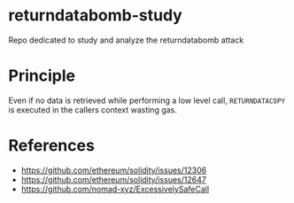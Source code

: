 # returndatabomb-study
Repo dedicated to study and analyze the returndatabomb attack 


# Principle

Even if no data is retrieved while performing a low level call, `RETURNDATACOPY` is executed in the callers context wasting gas.


# References

- https://github.com/ethereum/solidity/issues/12306
- https://github.com/ethereum/solidity/issues/12647
- https://github.com/nomad-xyz/ExcessivelySafeCall
